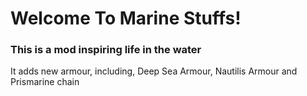 # Welcome To Marine Stuffs!
### This is a mod inspiring life in the water
It adds new armour, including, Deep Sea Armour, Nautilis Armour and Prismarine chain
